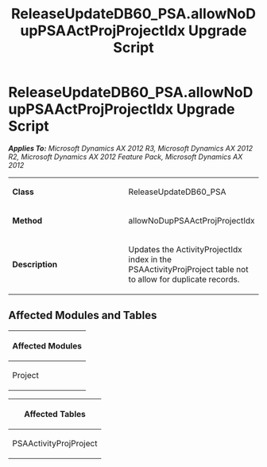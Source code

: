 ﻿---
title: ReleaseUpdateDB60_PSA.allowNoDupPSAActProjProjectIdx Upgrade Script
TOCTitle: ReleaseUpdateDB60_PSA.allowNoDupPSAActProjProjectIdx Upgrade Script
ms:assetid: 647f4348-9977-c075-4bf0-73b60ea80bc3
ms:mtpsurl: https://msdn.microsoft.com/en-us/library/JJ719180(v=AX.60)
ms:contentKeyID: 49708719
ms.date: 05/18/2015
mtps_version: v=AX.60
---

# ReleaseUpdateDB60\_PSA.allowNoDupPSAActProjProjectIdx Upgrade Script 


_**Applies To:** Microsoft Dynamics AX 2012 R3, Microsoft Dynamics AX 2012 R2, Microsoft Dynamics AX 2012 Feature Pack, Microsoft Dynamics AX 2012_

<table>
<colgroup>
<col style="width: 50%" />
<col style="width: 50%" />
</colgroup>
<tbody>
<tr class="odd">
<td><p><strong>Class</strong></p></td>
<td><p>ReleaseUpdateDB60_PSA</p></td>
</tr>
<tr class="even">
<td><p><strong>Method</strong></p></td>
<td><p>allowNoDupPSAActProjProjectIdx</p></td>
</tr>
<tr class="odd">
<td><p><strong>Description</strong></p></td>
<td><p>Updates the ActivityProjectIdx index in the PSAActivityProjProject table not to allow for duplicate records.</p></td>
</tr>
</tbody>
</table>


## Affected Modules and Tables

<table>
<colgroup>
<col style="width: 100%" />
</colgroup>
<thead>
<tr class="header">
<th><p>Affected Modules</p></th>
</tr>
</thead>
<tbody>
<tr class="odd">
<td><p>Project</p></td>
</tr>
</tbody>
</table>


<table>
<colgroup>
<col style="width: 100%" />
</colgroup>
<thead>
<tr class="header">
<th><p>Affected Tables</p></th>
</tr>
</thead>
<tbody>
<tr class="odd">
<td><p>PSAActivityProjProject</p></td>
</tr>
</tbody>
</table>

  


